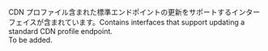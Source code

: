 <Namespace Name="Microsoft.Azure.Management.Cdn.Fluent.CdnEndpoint.UpdateStandardEndpoint">
  <Docs>
    <summary><span data-ttu-id="d8888-101">CDN プロファイル含まれた標準エンドポイントの更新をサポートするインターフェイスが含まれています。</span><span class="sxs-lookup"><span data-stu-id="d8888-101">Contains interfaces that support updating a standard CDN profile endpoint.</span></span></summary> 
    <remarks>To be added.</remarks>
  </Docs>
</Namespace>
